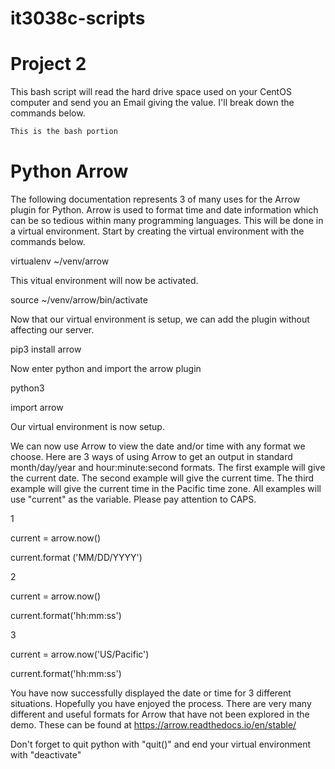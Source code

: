 # it3038c-scripts

# Project 2

This bash script will read the hard drive space used on your CentOS computer and send you an Email giving the value. I'll break down the commands below.

```bash
This is the bash portion
```












# Python Arrow

The following documentation represents 3 of many uses for the Arrow plugin for Python. Arrow is used to format time and date information which can be so tedious within many programming languages. This will be done in a virtual environment. Start by creating the virtual environment with the commands below.

virtualenv ~/venv/arrow

This vitual environment will now be activated.

source ~/venv/arrow/bin/activate

Now that our virtual environment is setup, we can add the plugin without affecting our server.

pip3 install arrow

Now enter python and import the arrow plugin

python3

import arrow

Our virtual environment is now setup.

We can now use Arrow to view the date and/or time with any format we choose. Here are 3 ways of using Arrow to get an output in standard month/day/year and hour:minute:second formats. The first example will give the current date. The second example will give the current time. The third example will give the current time in the Pacific time zone. All examples will use "current" as the variable. Please pay attention to CAPS.

1

current = arrow.now()

current.format ('MM/DD/YYYY')

2

current = arrow.now()

current.format('hh:mm:ss')

3

current = arrow.now('US/Pacific')

current.format('hh:mm:ss')

You have now successfully displayed the date or time for 3 different situations. Hopefully you have enjoyed the process. There are very many different and useful formats for Arrow that have not been explored in the demo. These can be found at https://arrow.readthedocs.io/en/stable/

Don't forget to quit python with "quit()" and end your virtual environment with "deactivate"
